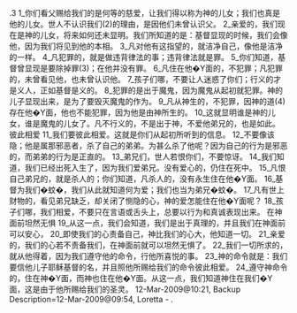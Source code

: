 .3 
1_你们看父赐给我们的是何等的慈爱，让我们得以称为神的儿女；我们也真是他的儿女。世人不认识我们(2)的理由，是因他们未曾认识父。 2_亲爱的，我们现在是神的儿女，将来如何还未显明。我们所知道的是：基督显现的时候，我们会像他，因为我们将见到他的本相。 3_凡对他有这指望的，就洁净自己，像他是洁净的一样。 
4_凡犯罪的，就是做违背律法的事；违背律法就是罪。 5_你们知道，基督曾显现是要除掉罪(3)；在他并没有罪。 6_凡住在他�Y面的，不犯罪；凡犯罪的，未曾看见他，也未曾认识他。 
7_孩子们哪，不要让人迷惑了你们；行义的才是义人，正如基督是义的。 8_犯罪的是出于魔鬼，因为魔鬼从起初就犯罪。神的儿子显现出来，是为了要毁灭魔鬼的作为。 9_凡从神生的，不犯罪，因神的道(4)存在他�Y面，他也不能犯罪，因为他是由神所生的。 10_这就显明谁是神的儿女，谁是魔鬼的儿女了。凡不行义的，不是出于神，不爱他弟兄的，也是如此。 
彼此相爱 
11_我们要彼此相爱。这就是你们从起初所听到的信息。 12_不要像该隐；他是属那邪恶者，杀了自己的弟弟。为甚么杀了他呢？因为自己的行为是邪恶的，而弟弟的行为是正直的。 
13_弟兄们，世人若恨你们，不要惊讶。 14_我们知道，我们已经出死入生了，因为我们爱弟兄。没有爱心的，仍住在死中。 15_凡恨自己弟兄的，就是杀人的；你们知道，凡杀人的，没有永生住在他�Y面。 16_基督为我们�蚊�，我们从此就知道何为爱；我们也当为弟兄�蚊�。 17_凡有世上财物的，看见弟兄缺乏，却关闭了恻隐的心，神的爱怎能住在他�Y面呢？ 18_孩子们哪，我们相爱，不要只在言语或舌头上，总要以行为和真诚表现出来。 
在神面前坦然无惧 
19_从这一点，我们会知道，我们是出于真理的，并且我们在神面前可以安心， 20_即使我们的心责备自己，神比我们的心大，他知道一切。 21_亲爱的，我们的心若不责备我们，在神面前就可以坦然无惧了。 22_我们一切所求的，就从他得着，因为我们遵守他的命令，行他所喜悦的事。 
23_神的命令就是：我们要信他儿子耶稣基督的名，并且照他所赐给我们的命令彼此相爱。 24_遵守神命令的，住在神�Y面，而神也住在他�Y面。从这一点，我们知道神住在我们�Y面，这是由于他所赐给我们的圣灵。 
12-Mar-2009@10:21, Backup Description=12-Mar-2009@09:54, Loretta - 
.